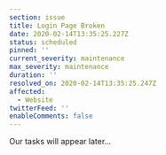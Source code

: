 ```yaml
---
section: issue
title: Login Page Broken
date: 2020-02-14T13:35:25.227Z
status: scheduled
pinned: ''
current_severity: maintenance
max_severity: maintenance
duration: ''
resolved_on: 2020-02-14T13:35:25.247Z
affected:
  - Website
twitterFeed: ''
enableComments: false
---
```

Our tasks will appear later...
